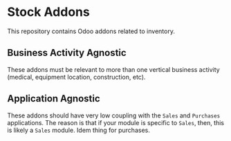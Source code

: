 # Stock Addons

This repository contains Odoo addons related to inventory.

## Business Activity Agnostic

These addons must be relevant to more than one vertical business activity (medical, equipment location, construction, etc).

## Application Agnostic

These addons should have very low coupling with the ``Sales`` and ``Purchases`` applications.
The reason is that if your module is specific to ``Sales``, then, this is likely a ``Sales`` module. Idem thing for purchases.
